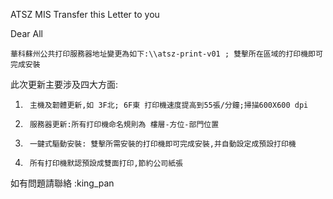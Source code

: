 ATSZ MIS Transfer this Letter to you

 

Dear All

    華科蘇州公共打印服務器地址變更為如下:\\atsz-print-v01 ; 雙擊所在區域的打印機即可完成安裝

 

此次更新主要涉及四大方面:

1.      主機及韌體更新,如 3F北; 6F東 打印機速度提高到55張/分鐘;掃描600X600 dpi

2.      服務器更新:所有打印機命名規則為 樓層-方位-部門位置

3.      一鍵式驅動安裝: 雙擊所需安裝的打印機即可完成安裝,并自動設定成預設打印機

4.      所有打印機默認預設成雙面打印,節約公司紙張

如有問題請聯絡 :king_pan
